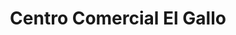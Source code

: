 ---
title: "Centro Comercial El Gallo"
url: /cochabamba/centro-comercial-el-gallo/
shop: Kramladen
---